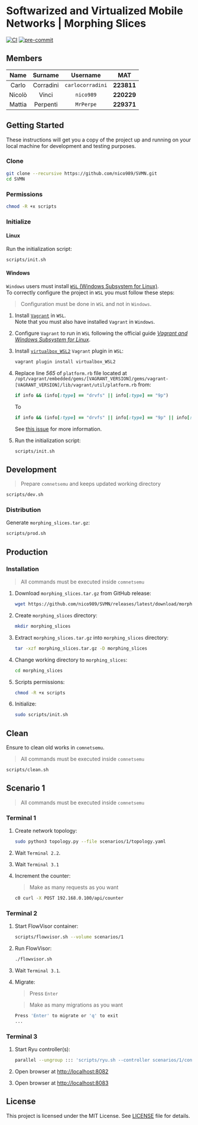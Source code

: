 # Softwarized and Virtualized Mobile Networks | Morphing Slices

[![CI](https://github.com/nico989/SVMN/workflows/ci/badge.svg)](https://github.com/nico989/SVMN/actions)
[![pre-commit](https://img.shields.io/badge/pre--commit-enabled-brightgreen?logo=pre-commit&logoColor=white)](https://github.com/pre-commit/pre-commit)

## Members

|  Name  |  Surname  |     Username     |    MAT     |
| :----: | :-------: | :--------------: | :--------: |
| Carlo  | Corradini | `carlocorradini` | **223811** |
| Nicolò |   Vinci   |    `nico989`     | **220229** |
| Mattia | Perpenti  |    `MrPerpe`     | **229371** |

## Getting Started

These instructions will get you a copy of the project up and running on your
local machine for development and testing purposes.

### Clone

```bash
git clone --recursive https://github.com/nico989/SVMN.git
cd SVMN
```

### Permissions

```bash
chmod -R +x scripts
```

### Initialize

#### Linux

Run the initialization script:

```bash
scripts/init.sh
```

#### Windows

`Windows` users must install [`WSL` (Windows Subsystem for Linux)](https://docs.microsoft.com/windows/wsl/install).\
To correctly configure the project in `WSL` you must follow these steps:

> Configuration must be done in `WSL` and not in `Windows`.

1. Install [`Vagrant`](https://www.vagrantup.com/downloads) in `WSL`.\
   Note that you must also have installed `Vagrant` in `Windows`.
1. Configure `Vagrant` to run in `WSL` following the official guide
   [_Vagrant and Windows Subsystem for Linux_](https://www.vagrantup.com/docs/other/wsl).
1. Install [`virtualbox_WSL2`](https://github.com/Karandash8/virtualbox_WSL2)
   `Vagrant` plugin in `WSL`:

   ```bash
   vagrant plugin install virtualbox_WSL2
   ```

1. Replace line _565_ of `platform.rb` file located at
   `/opt/vagrant/embedded/gems/[VAGRANT_VERSION]/gems/vagrant-[VAGRANT_VERSION]/lib/vagrant/util/platform.rb`
   from:

   ```ruby
   if info && (info[:type] == "drvfs" || info[:type] == "9p")
   ```

   To

   ```ruby
   if info && (info[:type] == "drvfs" || info[:type] == "9p" || info[:type] == "ext4")
   ```

   See [this issue](https://github.com/hashicorp/vagrant/issues/11623) for more information.

1. Run the initialization script:

   ```bash
   scripts/init.sh
   ```

## Development

> Prepare `comnetsemu` and keeps updated working directory

```bash
scripts/dev.sh
```

### Distribution

Generate `morphing_slices.tar.gz`:

```bash
scripts/prod.sh
```

## Production

### Installation

> All commands must be executed inside `comnetsemu`

1. Download `morphing_slices.tar.gz` from GitHub release:

   ```bash
   wget https://github.com/nico989/SVMN/releases/latest/download/morphing_slices.tar.gz
   ```

1. Create `morphing_slices` directory:

   ```bash
   mkdir morphing_slices
   ```

1. Extract `morphing_slices.tar.gz` into `morphing_slices` directory:

   ```bash
   tar -xzf morphing_slices.tar.gz -D morphing_slices
   ```

1. Change working directory to `morphing_slices`:

   ```bash
   cd morphing_slices
   ```

1. Scripts permissions:

   ```bash
   chmod -R +x scripts
   ```

1. Initialize:

   ```bash
   sudo scripts/init.sh
   ```

## Clean

Ensure to clean old works in `comnetsemu`.

> All commands must be executed inside `comnetsemu`

```bash
scripts/clean.sh
```

## Scenario 1

> All commands must be executed inside `comnetsemu`

### Terminal 1

1. Create network topology:

   ```bash
   sudo python3 topology.py --file scenarios/1/topology.yaml
   ```

1. Wait `Terminal 2.2`.

1. Wait `Terminal 3.1`

1. Increment the counter:

   > Make as many requests as you want

   ```bash
   c0 curl -X POST 192.168.0.100/api/counter
   ```

### Terminal 2

1. Start FlowVisor container:

   ```bash
   scripts/flowvisor.sh --volume scenarios/1
   ```

1. Run FlowVisor:

   ```bash
   ./flowvisor.sh
   ```

1. Wait `Terminal 3.1`.

1. Migrate:

   > Press `Enter`

   > Make as many migrations as you want

   ```bash
   Press 'Enter' to migrate or 'q' to exit
   ...
   ```

### Terminal 3

1. Start Ryu controller(s):

   ```bash
   parallel --ungroup ::: 'scripts/ryu.sh --controller scenarios/1/controller.py --ofport 10001 --port 8082' 'scripts/ryu.sh --controller scenarios/1/controller.py --ofport 10002 --port 8083'
   ```

1. Open browser at <http://localhost:8082>

1. Open browser at <http://localhost:8083>

## License

This project is licensed under the MIT License.
See [LICENSE](LICENSE) file for details.
